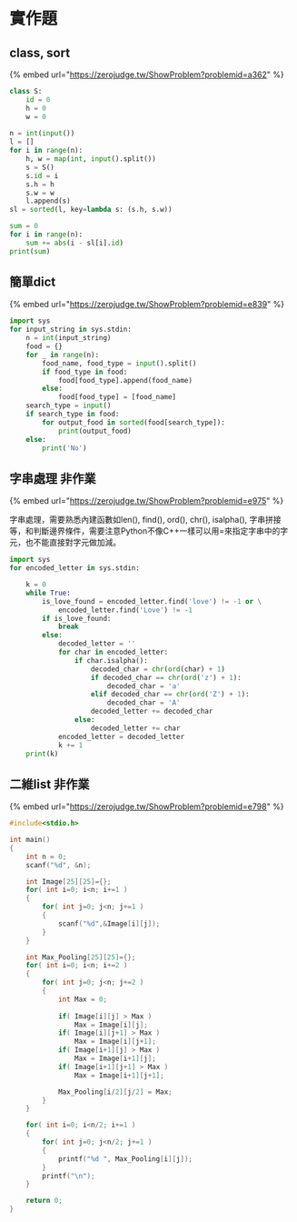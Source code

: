 # 實作題

## class, sort

{% embed url="https://zerojudge.tw/ShowProblem?problemid=a362" %}

```python
class S:
    id = 0
    h = 0
    w = 0
    
n = int(input())
l = []
for i in range(n):
    h, w = map(int, input().split())
    s = S()
    s.id = i
    s.h = h
    s.w = w
    l.append(s)
sl = sorted(l, key=lambda s: (s.h, s.w))

sum = 0
for i in range(n):
    sum += abs(i - sl[i].id)
print(sum)
```

## 簡單dict

{% embed url="https://zerojudge.tw/ShowProblem?problemid=e839" %}

```python
import sys
for input_string in sys.stdin:
    n = int(input_string)
    food = {}
    for _ in range(n):
        food_name, food_type = input().split()
        if food_type in food:
            food[food_type].append(food_name) 
        else:
            food[food_type] = [food_name]
    search_type = input()
    if search_type in food:
        for output_food in sorted(food[search_type]):
            print(output_food)
    else:
        print('No')
```



## 字串處理 非作業

{% embed url="https://zerojudge.tw/ShowProblem?problemid=e975" %}

字串處理，需要熟悉內建函數如len\(\), find\(\), ord\(\), chr\(\), isalpha\(\), 字串拼接等，和判斷邊界條件，需要注意Python不像C++一樣可以用=來指定字串中的字元，也不能直接對字元做加減。

```python
import sys
for encoded_letter in sys.stdin:

    k = 0
    while True:
        is_love_found = encoded_letter.find('love') != -1 or \
            encoded_letter.find('Love') != -1
        if is_love_found:
            break
        else:
            decoded_letter = ''
            for char in encoded_letter:
                if char.isalpha():
                    decoded_char = chr(ord(char) + 1)
                    if decoded_char == chr(ord('z') + 1):
                        decoded_char = 'a'
                    elif decoded_char == chr(ord('Z') + 1):
                        decoded_char = 'A'
                    decoded_letter += decoded_char
                else:
                    decoded_letter += char
            encoded_letter = decoded_letter
            k += 1
    print(k)
```

## 二維list 非作業

{% embed url="https://zerojudge.tw/ShowProblem?problemid=e798" %}

```cpp
#include<stdio.h>

int main()
{	
	int n = 0;
	scanf("%d", &n);

	int Image[25][25]={};
	for( int i=0; i<n; i+=1 )
	{
		for( int j=0; j<n; j+=1 )
		{
			scanf("%d",&Image[i][j]);
		}
	}

	int Max_Pooling[25][25]={};
	for( int i=0; i<n; i+=2 )
	{
		for( int j=0; j<n; j+=2 )
		{
			int Max = 0;
			
			if( Image[i][j] > Max )
				Max = Image[i][j];
			if( Image[i][j+1] > Max )
				Max = Image[i][j+1];
			if( Image[i+1][j] > Max )
				Max = Image[i+1][j];
			if( Image[i+1][j+1] > Max )
				Max = Image[i+1][j+1];

			Max_Pooling[i/2][j/2] = Max;
		}	
	}

	for( int i=0; i<n/2; i+=1 )
	{
		for( int j=0; j<n/2; j+=1 )
		{
			printf("%d ", Max_Pooling[i][j]);
		}
		printf("\n");
	}

	return 0;
}


```

